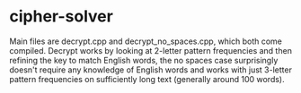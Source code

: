 cipher-solver
=============

Main files are decrypt.cpp and decrypt_no_spaces.cpp, which both come compiled. Decrypt works by looking at 2-letter pattern frequencies and then refining the key to match English words, the no spaces case surprisingly doesn't require any knowledge of English words and works with just 3-letter pattern frequencies on sufficiently long text (generally around 100 words).
